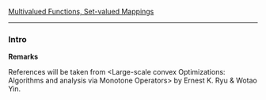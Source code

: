 [Multivalued Functions, Set-valued Mappings](Non-Smooth%20Calculus/Multivalued%20Functions,%20Set-valued%20Mappings.md)

---
### **Intro**

**Remarks**

References will be taken from \<Large-scale convex Optimizations: Algorithms and analysis via Monotone Operators\> by Ernest K. Ryu & Wotao Yin. 


